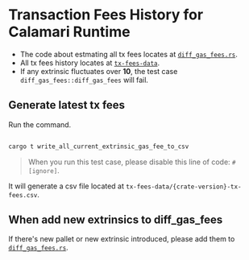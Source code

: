 # Transaction Fees History for Calamari Runtime

- The code about estmating all tx fees locates at [`diff_gas_fees.rs`](../src/diff_gas_fees.rs).
- All tx fees history locates at [`tx-fees-data`](.).
- If any extrinsic fluctuates over **10**, the test case `diff_gas_fees::diff_gas_fees` will fail.

## Generate latest tx fees

Run the command.
```sh

cargo t write_all_current_extrinsic_gas_fee_to_csv
```
> When you run this test case, please disable this line of code: `#[ignore]`.

It will generate a csv file located at `tx-fees-data/{crate-version}-tx-fees.csv`.

## When add new extrinsics to diff_gas_fees
If there's new pallet or new extrinsic introduced, please add them to [`diff_gas_fees.rs`](../src/diff_gas_fees.rs).
